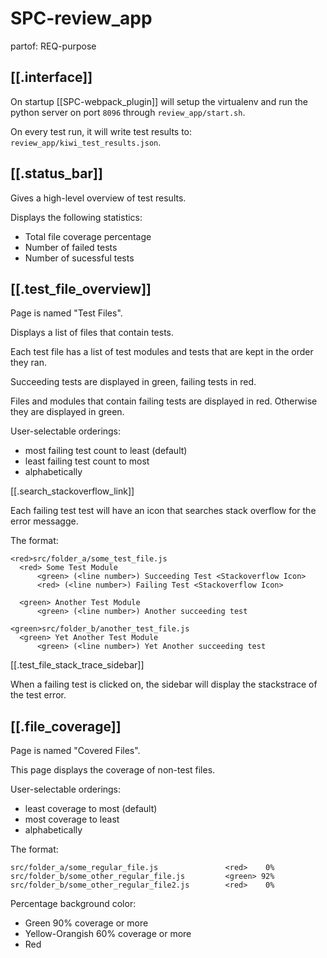 # SPC-review_app
partof: REQ-purpose
###

## [[.interface]]

On startup [[SPC-webpack_plugin]] will setup the virtualenv and
run the python server on port `8096` through `review_app/start.sh`.

On every test run, it will write test results to: `review_app/kiwi_test_results.json`.

## [[.status_bar]]

Gives a high-level overview of test results.

Displays the following statistics:
* Total file coverage percentage
* Number of failed tests
* Number of sucessful tests


## [[.test_file_overview]] 

Page is named "Test Files".

Displays a list of files that contain tests.

Each test file has a list of test modules and tests that are kept in the order they ran.

Succeeding tests are displayed in green, failing tests in red.

Files and modules that contain failing tests are displayed in red.
Otherwise they are displayed in green.

User-selectable orderings:
* most failing test count to least (default)
* least failing test count to most
* alphabetically

[[.search_stackoverflow_link]]

Each failing test test will have an icon that searches stack overflow for the error messagge.

The format:

```
<red>src/folder_a/some_test_file.js
  <red> Some Test Module
      <green> (<line number>) Succeeding Test <Stackoverflow Icon>
      <red> (<line number>) Failing Test <Stackoverflow Icon> 
	  
  <green> Another Test Module
      <green> (<line number>) Another succeeding test 

<green>src/folder_b/another_test_file.js
  <green> Yet Another Test Module
      <green> (<line number>) Yet Another succeeding test 
```

[[.test_file_stack_trace_sidebar]]

When a failing test is clicked on, the sidebar will display the stackstrace of the test error.

## [[.file_coverage]]

Page is named "Covered Files".

This page displays the coverage of non-test files.

User-selectable orderings:
* least coverage to most (default)
* most coverage to least
* alphabetically

The format:

```
src/folder_a/some_regular_file.js               <red>    0% 
src/folder_b/some_other_regular_file.js	        <green> 92% 
src/folder_b/some_other_regular_file2.js        <red>    0% 
```

Percentage background color:
* Green 90% coverage or more
* Yellow-Orangish 60% coverage or more
* Red
